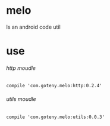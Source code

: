 # melo
Is an android code util

# use

###### http moudle
	compile 'com.goteny.melo:http:0.2.4'
	
###### utils moudle
    compile 'com.goteny.melo:utils:0.0.3'
